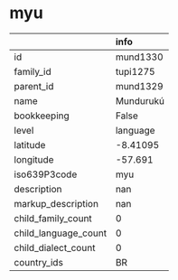 # myu
|                      | info      |
|:---------------------|:----------|
| id                   | mund1330  |
| family_id            | tupi1275  |
| parent_id            | mund1329  |
| name                 | Mundurukú |
| bookkeeping          | False     |
| level                | language  |
| latitude             | -8.41095  |
| longitude            | -57.691   |
| iso639P3code         | myu       |
| description          | nan       |
| markup_description   | nan       |
| child_family_count   | 0         |
| child_language_count | 0         |
| child_dialect_count  | 0         |
| country_ids          | BR        |